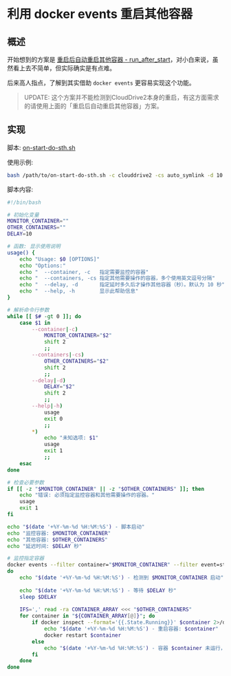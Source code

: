 # 利用 docker events 重启其他容器

## 概述

开始想到的方案是 [重启后自动重启其他容器 - run_after_start](https://github.com/northsea4/clouddrive-wwh/blob/main/docker/run-after-start.md)，对小白来说，虽然看上去不简单，但实际确实是有点难。

后来高人指点，了解到其实借助 `docker events` 更容易实现这个功能。

> UPDATE: 这个方案并不能检测到CloudDrive2本身的重启，有这方面需求的请使用上面的「重启后自动重启其他容器」方案。


## 实现

脚本: [on-start-do-sth.sh](https://raw.githubusercontent.com/northsea4/clouddrive-wwh/main/docker/on-start-do-sth.sh)

使用示例:
```bash
bash /path/to/on-start-do-sth.sh -c clouddrive2 -cs auto_symlink -d 10
```

脚本内容:
```bash
#!/bin/bash

# 初始化变量
MONITOR_CONTAINER=""
OTHER_CONTAINERS=""
DELAY=10

# 函数: 显示使用说明
usage() {
    echo "Usage: $0 [OPTIONS]"
    echo "Options:"
    echo "  --container, -c   指定需要监控的容器"
    echo "  --containers, -cs 指定其他需要操作的容器，多个使用英文逗号分隔"
    echo "  --delay, -d       指定延时多久后才操作其他容器（秒）。默认为 10 秒"
    echo "  --help, -h        显示此帮助信息"
}

# 解析命令行参数
while [[ $# -gt 0 ]]; do
    case $1 in
        --container|-c)
            MONITOR_CONTAINER="$2"
            shift 2
            ;;
        --containers|-cs)
            OTHER_CONTAINERS="$2"
            shift 2
            ;;
        --delay|-d)
            DELAY="$2"
            shift 2
            ;;
        --help|-h)
            usage
            exit 0
            ;;
        *)
            echo "未知选项: $1"
            usage
            exit 1
            ;;
    esac
done

# 检查必要参数
if [[ -z "$MONITOR_CONTAINER" || -z "$OTHER_CONTAINERS" ]]; then
    echo "错误: 必须指定监控容器和其他需要操作的容器。"
    usage
    exit 1
fi

echo "$(date '+%Y-%m-%d %H:%M:%S') - 脚本启动"
echo "监控容器: $MONITOR_CONTAINER"
echo "其他容器: $OTHER_CONTAINERS"
echo "延迟时间: $DELAY 秒"

# 监控指定容器
docker events --filter container="$MONITOR_CONTAINER" --filter event=start | while read event
do
    echo "$(date '+%Y-%m-%d %H:%M:%S') - 检测到 $MONITOR_CONTAINER 启动"
    
    echo "$(date '+%Y-%m-%d %H:%M:%S') - 等待 $DELAY 秒"
    sleep $DELAY
    
    IFS=',' read -ra CONTAINER_ARRAY <<< "$OTHER_CONTAINERS"
    for container in "${CONTAINER_ARRAY[@]}"; do
        if docker inspect --format='{{.State.Running}}' $container 2>/dev/null | grep -q "true"; then
            echo "$(date '+%Y-%m-%d %H:%M:%S') - 重启容器: $container"
            docker restart $container
        else
            echo "$(date '+%Y-%m-%d %H:%M:%S') - 容器 $container 未运行，跳过"
        fi
    done
done
```